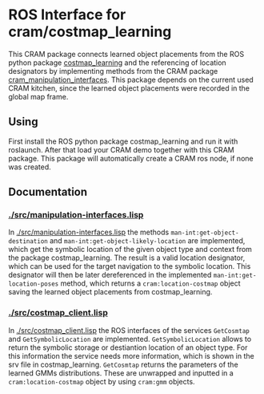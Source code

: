 # ROS Interface for cram/costmap_learning

This CRAM package connects learned object placements from the ROS python package [costmap_learning](https://github.com/cram2/costmap_learning) and the referencing 
of location designators by implementing methods from the CRAM package [cram_manipulation_interfaces](../../cram_common/cram_manipulation_interfaces). This package depends on the current used CRAM kitchen, since the learned object placements were recorded in the global map frame.

## Using

First install the ROS python package costmap_learning and run it with roslaunch. After that load your CRAM demo together with this CRAM package. This package will automatically create a CRAM ros node, if none was created.

## Documentation

### [./src/manipulation-interfaces.lisp](manipulation-interfaces.lisp)

In [./src/manipulation-interfaces.lisp](manipulation-interfaces.lisp) the methods `man-int:get-object-destination` and `man-int:get-object-likely-location`
are implemented, which get the symbolic location of the given object type and context from the package costmap_learning. The result is a valid location
designator, which can be used for the target navigation to the symbolic location. This designator will then be later dereferenced in the implemented
`man-int:get-location-poses` method, which returns a `cram:location-costmap` object saving the learned object placements from costmap_learning.

### [./src/costmap_client.lisp](costmap_client.lisp)

In [./src/costmap_client.lisp](costmap_client.lisp) the ROS interfaces of the services `GetCosmtap` and `GetSymbolicLocation` are implemented. 
`GetSymbolicLocation` allows to return the symbolic storage or destiantion location of an object type. For this information the service
needs more information, which is shown in the srv file in costmap_learning. 
`GetCosmtap` returns the parameters of the learned GMMs distributions. These are unwrapped and inputted in a `cram:location-costmap` object
by using `cram:gmm` objects.
